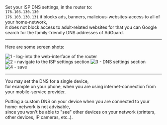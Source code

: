 Set your ISP DNS settings, in the router to:  
<code>176.103.130.130</code>  
<code>176.103.130.131</code>
it blocks ads, banners, malicious-websites-access to all of your home-network,  
it does not block access to adult-related websites for that you can Google search for the family-friendly DNS addresses of AdGuard.  

<hr/>  

Here are some screen shots:  

<img alt="1 - log-into the web-interface of the router" src="https://icompile.eladkarako.com/_uploads/router_dns_change_to_adguard_1.jpg" />  
<img alt="2 - navigate to the ISP settings section" src="https://icompile.eladkarako.com/_uploads/router_dns_change_to_adguard_2.jpg" />  
<img alt="3 - DNS settings section" src="https://icompile.eladkarako.com/_uploads/router_dns_change_to_adguard_3.jpg" />  
<img alt="4 - save" src="https://icompile.eladkarako.com/_uploads/router_dns_change_to_adguard_4.jpg" />  

<hr/>  

You may set the DNS for a single device,  
for example on your phone, when you are using internet-connection from your mobile-service provider.  

Putting a custom DNS on your device when you are connected to your home-network is not advisable,  
since you won't be able to "see" other devices on your network (printers, other devices, IP cameras, etc..).
